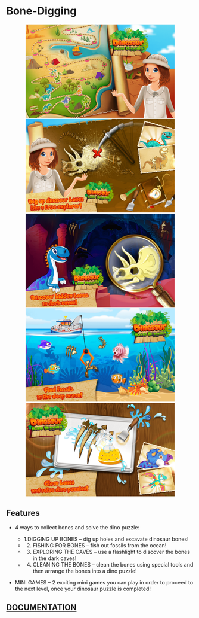 # Bone-Digging

<p align="center">
  <img width="400" src="1.png">
  <img width="400" src="2.png">
  <img width="400" src="3.png">
  <img width="400" src="4.png">
  <img width="400" src="5.png">
</p>


## Features
  * 4 ways to collect bones and solve the dino puzzle:
    * 1.DIGGING UP BONES – dig up holes and excavate dinosaur bones!
    * 2. FISHING FOR BONES – fish out fossils from the ocean!
    * 3. EXPLORING THE CAVES – use a flashlight to discover the bones in the dark caves!
    * 4. CLEANING THE BONES – clean the bones using special tools and then arrange the bones into a dino puzzle!

  * MINI GAMES – 2 exciting mini games you can play in order to proceed to the next level, once your dinosaur puzzle is completed!


## [DOCUMENTATION](https://github.com/spatel210/Bone-Digging/blob/main/BoneDigging.pdf)
